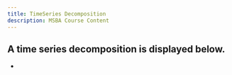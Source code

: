 ```yaml
---
title: TimeSeries Decomposition
description: MSBA Course Content
---
```

A time series decomposition is displayed below.
-
-

